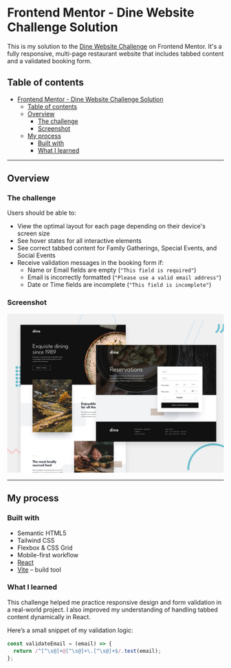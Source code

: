 # Frontend Mentor - Dine Website Challenge Solution

This is my solution to the [Dine Website Challenge](https://www.frontendmentor.io/challenges/dine-restaurant-website-yAt7Vvxt7) on Frontend Mentor. It's a fully responsive, multi-page restaurant website that includes tabbed content and a validated booking form.

## Table of contents

- [Frontend Mentor - Dine Website Challenge Solution](#frontend-mentor---dine-website-challenge-solution)
  - [Table of contents](#table-of-contents)
  - [Overview](#overview)
    - [The challenge](#the-challenge)
    - [Screenshot](#screenshot)
  - [My process](#my-process)
    - [Built with](#built-with)
    - [What I learned](#what-i-learned)

---

## Overview

### The challenge

Users should be able to:

- View the optimal layout for each page depending on their device's screen size
- See hover states for all interactive elements
- See correct tabbed content for Family Gatherings, Special Events, and Social Events
- Receive validation messages in the booking form if:
  - Name or Email fields are empty (`"This field is required"`)
  - Email is incorrectly formatted (`"Please use a valid email address"`)
  - Date or Time fields are incomplete (`"This field is incomplete"`)

### Screenshot

![Desktop Screenshot](./preview.jpg)

---

## My process

### Built with

- Semantic HTML5
- Tailwind CSS
- Flexbox & CSS Grid
- Mobile-first workflow
- [React](https://reactjs.org/)
- [Vite](https://vitejs.dev/) – build tool

### What I learned

This challenge helped me practice responsive design and form validation in a real-world project. I also improved my understanding of handling tabbed content dynamically in React.

Here’s a small snippet of my validation logic:

```js
const validateEmail = (email) => {
  return /^[^\s@]+@[^\s@]+\.[^\s@]+$/.test(email);
};
```
